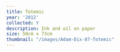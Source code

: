 ```yaml
---
title: Totemic
year: '2012'
collected: Y
description: Ink and oil on paper
size: 50cm x 73cm
thumbnail: "/images/Adam-Dix-87-Totemic"
---
```

